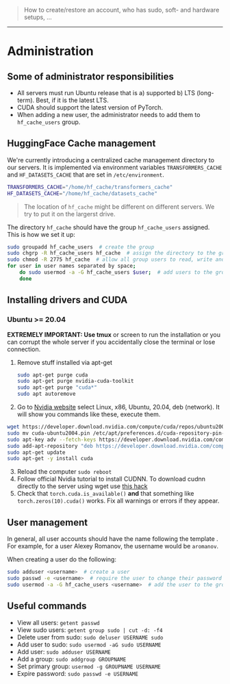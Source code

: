 > How to create/restore an account, who has sudo, soft- and hardware setups, ...
---

# Administration

## Some of administrator responsibilities

* All servers must run Ubuntu release that is a) supported b) LTS (long-term). Best, if it is the latest LTS.
* CUDA should support the latest version of PyTorch.
* When adding a new user, the administrator needs to add them to `hf_cache_users` group.

## HuggingFace Cache management

We're currently introducing a centralized cache management directory to our servers.
It is implemented via environment variables `TRANSFORMERS_CACHE` and `HF_DATASETS_CACHE` that are set in `/etc/environment`.

```bash
TRANSFORMERS_CACHE="/home/hf_cache/transformers_cache"
HF_DATASETS_CACHE="/home/hf_cache/datasets_cache"
```

> The location of `hf_cache` might be different on different servers. We try to put it on the largerst drive.

The directory `hf_cache` should have the group `hf_cache_users` assigned. This is how we set it up:

```bash
sudo groupadd hf_cache_users  # create the group
sudo chgrp -R hf_cache_users hf_cache  # assign the directory to the group
sudo chmod -R 2775 hf_cache  # allow all group users to read, write and execute files in it
for user in user names separated by space;
    do sudo usermod -a -G hf_cache_users $user;  # add users to the group
    done
```

## Installing drivers and CUDA

### Ubuntu >= 20.04

**EXTREMELY IMPORTANT: Use tmux** or screen to run the installation or you can corrupt the whole server if you accidentally close the terminal or lose connection.

1. Remove stuff installed via apt-get
    ```bash
    sudo apt-get purge cuda
    sudo apt-get purge nvidia-cuda-toolkit
    sudo apt-get purge "cuda*"
    sudo apt autoremove
    ```
2. Go to [Nvidia website](https://developer.nvidia.com/cuda-downloads) select Linux, x86, Ubuntu, 20.04, deb (network). It will show you commands like these, execute them.

```bash
wget https://developer.download.nvidia.com/compute/cuda/repos/ubuntu2004/x86_64/cuda-ubuntu2004.pin
sudo mv cuda-ubuntu2004.pin /etc/apt/preferences.d/cuda-repository-pin-600
sudo apt-key adv --fetch-keys https://developer.download.nvidia.com/compute/cuda/repos/ubuntu2004/x86_64/7fa2af80.pub
sudo add-apt-repository "deb https://developer.download.nvidia.com/compute/cuda/repos/ubuntu2004/x86_64/ /"
sudo apt-get update
sudo apt-get -y install cuda
```
3. Reload the computer `sudo reboot`
4. Follow official Nvidia tutorial to install CUDNN. To download cudnn directly to the server using wget use [this hack](https://stackoverflow.com/questions/31279494/how-to-install-cudnn-from-command-line)
5. Check that `torch.cuda.is_available()` **and** that something like `torch.zeros(10).cuda()` works. Fix all warnings or errors if they appear.

## User management

In general, all user accounts should have the name following the template <first letter of first name><last name>.
For example, for a user Alexey Romanov, the username would be `aromanov`.

When creating a user do the following:

```bash
sudo adduser <username>  # create a user
sudo passwd -e <username>  # require the user to change their password on the first login
sudo usermod -a -G hf_cache_users <username>  # add the user to the group that has access to the Huggingface cache
```

## Useful commands

* View all users: `getent passwd`
* View sudo users: `getent group sudo | cut -d: -f4`
* Delete user from sudo: `sudo deluser USERNAME sudo`
* Add user to sudo: `sudo usermod -aG sudo USERNAME`
* Add user: `sudo adduser USERNAME`
* Add a group: `sudo addgroup GROUPNAME`
* Set primary group: `usermod -g GROUPNAME USERNAME`
* Expire password: `sudo passwd -e USERNAME`
